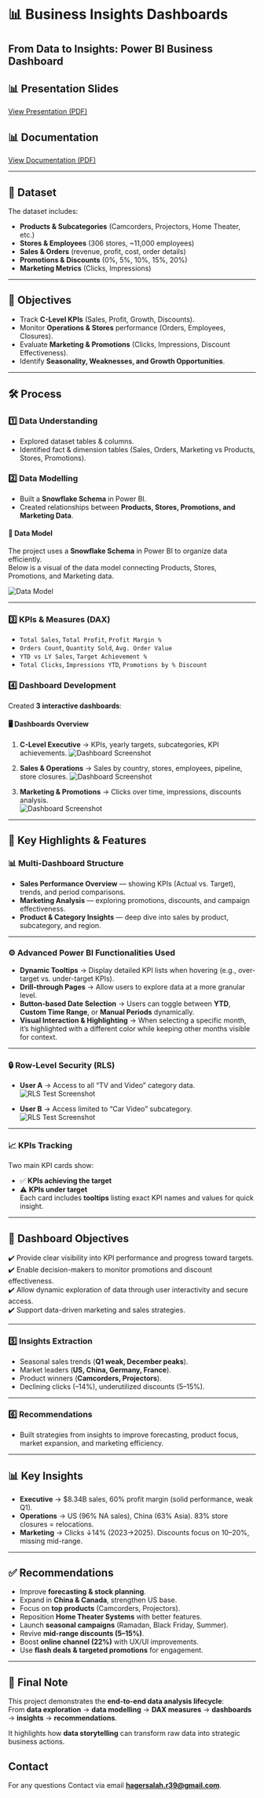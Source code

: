 # 📊 Business Insights Dashboards  
## From Data to Insights: Power BI Business Dashboard  

## 📊 Presentation Slides
[View Presentation (PDF)](https://github.com/HagerSalahRamadan/Power-BI-Business-Insights/blob/main/Presentation_Sales%20Analysis.pdf)


## 📊 Documentation 
[View Documentation (PDF)](https://github.com/HagerSalahRamadan/Power-BI-Business-Insights/blob/main/Documentation_Sales%20Analysis.pdf)


---

## 📂 Dataset  
The dataset includes:
- **Products & Subcategories** (Camcorders, Projectors, Home Theater, etc.)
- **Stores & Employees** (306 stores, ~11,000 employees)
- **Sales & Orders** (revenue, profit, cost, order details)
- **Promotions & Discounts** (0%, 5%, 10%, 15%, 20%)
- **Marketing Metrics** (Clicks, Impressions)

---

## 🎯 Objectives  
- Track **C-Level KPIs** (Sales, Profit, Growth, Discounts).  
- Monitor **Operations & Stores** performance (Orders, Employees, Closures).  
- Evaluate **Marketing & Promotions** (Clicks, Impressions, Discount Effectiveness).  
- Identify **Seasonality, Weaknesses, and Growth Opportunities**.  

---

## 🛠️ Process  

### 1️⃣ Data Understanding  
- Explored dataset tables & columns.  
- Identified fact & dimension tables (Sales, Orders, Marketing vs Products, Stores, Promotions).  

### 2️⃣ Data Modelling  
- Built a **Snowflake Schema** in Power BI.  
- Created relationships between **Products, Stores, Promotions, and Marketing Data**.  

#### 🧩 Data Model  
The project uses a **Snowflake Schema** in Power BI to organize data efficiently.  
Below is a visual of the data model connecting Products, Stores, Promotions, and Marketing data.

![Data Model](https://github.com/HagerSalahRamadan/Power-BI-Business-Insights/blob/main/model.jpg)

---

### 3️⃣ KPIs & Measures (DAX)  
- `Total Sales`, `Total Profit`, `Profit Margin %`  
- `Orders Count`, `Quantity Sold`, `Avg. Order Value`  
- `YTD vs LY Sales`, `Target Achievement %`  
- `Total Clicks`, `Impressions YTD`, `Promotions by % Discount`  

### 4️⃣ Dashboard Development  
Created **3 interactive dashboards**:

#### 🖥️ Dashboards Overview  

1. **C-Level Executive** → KPIs, yearly targets, subcategories, KPI achievements. 
![Dashboard Screenshot](https://github.com/HagerSalahRamadan/Power-BI-Business-Insights/blob/main/1.C-Level%20Executive%20Dashboard.jpg)

2. **Sales & Operations** → Sales by country, stores, employees, pipeline, store closures. 
![Dashboard Screenshot](https://github.com/HagerSalahRamadan/Power-BI-Business-Insights/blob/main/2.Operations%20%26%20Sales%20Team%20Dashboard.jpg)

3. **Marketing & Promotions** → Clicks over time, impressions, discounts analysis.  
![Dashboard Screenshot](https://github.com/HagerSalahRamadan/Power-BI-Business-Insights/blob/main/3.Marketing%20%26%20Promotions%20Dashboard.jpg)


---

## 🌟 Key Highlights & Features  

### 📊 Multi-Dashboard Structure  
- **Sales Performance Overview** — showing KPIs (Actual vs. Target), trends, and period comparisons.  
- **Marketing Analysis** — exploring promotions, discounts, and campaign effectiveness.  
- **Product & Category Insights** — deep dive into sales by product, subcategory, and region.  

---

### ⚙️ Advanced Power BI Functionalities Used  
- **Dynamic Tooltips** → Display detailed KPI lists when hovering (e.g., over-target vs. under-target KPIs).  
- **Drill-through Pages** → Allow users to explore data at a more granular level.  
- **Button-based Date Selection** → Users can toggle between **YTD**, **Custom Time Range**, or **Manual Periods** dynamically.  
- **Visual Interaction & Highlighting** → When selecting a specific month, it’s highlighted with a different color while keeping other months visible for context.  

---

### 🔒 Row-Level Security (RLS)  
- **User A** → Access to all “TV and Video” category data.  
 ![RLS Test Screenshot](https://github.com/HagerSalahRamadan/Power-BI-Business-Insights/blob/main/RLS%20A%20USER.jpg)

- **User B** → Access limited to “Car Video” subcategory.  
 ![RLS Test Screenshot](https://github.com/HagerSalahRamadan/Power-BI-Business-Insights/blob/main/RLS%20B%20user.jpg)

---

### 📈 KPIs Tracking  
Two main KPI cards show:
- ✅ **KPIs achieving the target**  
- ⚠️ **KPIs under target**  
Each card includes **tooltips** listing exact KPI names and values for quick insight.  

---

## 🎯 Dashboard Objectives  
✔️ Provide clear visibility into KPI performance and progress toward targets.  
✔️ Enable decision-makers to monitor promotions and discount effectiveness.  
✔️ Allow dynamic exploration of data through user interactivity and secure access.  
✔️ Support data-driven marketing and sales strategies.  

---

### 5️⃣ Insights Extraction  
- Seasonal sales trends (**Q1 weak, December peaks**).  
- Market leaders (**US, China, Germany, France**).  
- Product winners (**Camcorders, Projectors**).  
- Declining clicks (–14%), underutilized discounts (5–15%).  

---

### 6️⃣ Recommendations  
- Built strategies from insights to improve forecasting, product focus, market expansion, and marketing efficiency.  

---

## 📊 Key Insights  
- **Executive** → $8.34B sales, 60% profit margin (solid performance, weak Q1).  
- **Operations** → US (96% NA sales), China (63% Asia). 83% store closures = relocations.  
- **Marketing** → Clicks ↓14% (2023→2025). Discounts focus on 10–20%, missing mid-range.  

---

## ✅ Recommendations  
- Improve **forecasting & stock planning**.  
- Expand in **China & Canada**, strengthen US base.  
- Focus on **top products** (Camcorders, Projectors).  
- Reposition **Home Theater Systems** with better features.  
- Launch **seasonal campaigns** (Ramadan, Black Friday, Summer).  
- Revive **mid-range discounts (5–15%)**.  
- Boost **online channel (22%)** with UX/UI improvements.  
- Use **flash deals & targeted promotions** for engagement.  

---

## 📌 Final Note  
This project demonstrates the **end-to-end data analysis lifecycle**:  
From **data exploration** → **data modelling** → **DAX measures** → **dashboards** → **insights** → **recommendations**.  

It highlights how **data storytelling** can transform raw data into strategic business actions.  

## Contact
For any questions Contact via email **hagersalah.r39@gmail.com**.
